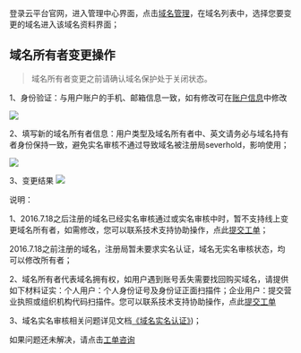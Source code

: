 登录云平台官网，进入管理中心界面，点击[域名管理](http://console.tcecqpoc.fsphere.cn/domain/mydomain)，在域名列表中，选择您要变更的域名进入该域名资料界面；

## 域名所有者变更操作

> 域名所有者变更之前请确认域名保护处于关闭状态。

1、身份验证：与用户账户的手机、邮箱信息一致，如有修改可在[账户信息](http://console.tcecqpoc.fsphere.cn/developer)中修改

![](http://imgcache.tcecqpoc.fsphere.cn/image/i.imgur.com/dOgUmWc.jpg)

2、填写新的域名所有者信息：用户类型及域名所有者中、英文请务必与域名持有者身份保持一致，避免实名审核不通过导致域名被注册局severhold，影响使用；

![](http://imgcache.tcecqpoc.fsphere.cn/image/i.imgur.com/ojGFgju.jpg)

3、变更结果
![](http://imgcache.tcecqpoc.fsphere.cn/image/i.imgur.com/leuH36X.jpg)


说明：

1、2016.7.18之后注册的域名已经实名审核通过或实名审核中时，暂不支持线上变更域名所有者，如需修改，您可以联系技术支持协助操作，点此[提交工单](http://console.tcecqpoc.fsphere.cn/workorder/category/create?level1_id=16&level2_id=17&level1_name=%E5%85%B6%E4%BB%96%E6%9C%8D%E5%8A%A1&level2_name=%E5%9F%9F%E5%90%8D)；

2016.7.18之前注册的域名，注册局暂未要求实名认证，域名无实名审核状态，均可以修改所有者；

2、域名所有者代表域名拥有权，如用户遇到账号丢失需要找回购买域名，请提供如下材料证实：个人用户：个人身份证号及身份证正面扫描件；企业用户：提交营业执照或组织机构代码扫描件。您可以联系技术支持协助操作，点此[提交工单](http://console.tcecqpoc.fsphere.cn/workorder/category/create?level1_id=16&level2_id=17&level1_name=%E5%85%B6%E4%BB%96%E6%9C%8D%E5%8A%A1&level2_name=%E5%9F%9F%E5%90%8D)

3、域名实名审核相关问题详见文档[《域名实名认证》](http://tcecqpoc.fsphere.cn/doc/product/242/6707))；

如果问题还未解决，请点击[工单咨询](http://console.tcecqpoc.fsphere.cn/workorder/category/create?level1_id=16&level2_id=17&level1_name=%E5%85%B6%E4%BB%96%E6%9C%8D%E5%8A%A1&level2_name=%E5%9F%9F%E5%90%8D)